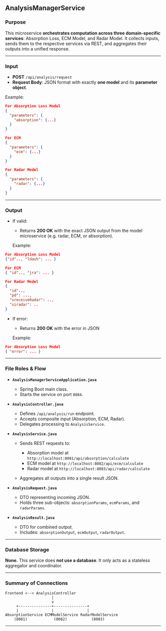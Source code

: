 ## AnalysisManagerService

### Purpose

This microservice **orchestrates computation across three domain-specific services**: Absorption Loss, ECM Model, and Radar Model. It collects inputs, sends them to the respective services via REST, and aggregates their outputs into a unified response.

---

###  Input

* **POST** `/api/analysis/request`
* **Request Body**: JSON format with exactly **one model** and its **parameter object**.

Example:

```json
For Absorption Loss Model
{
  "parameters": {
    "absorption": {...}
  }
}

For ECM 
{
  "parameters": {
    "ecm": {...}
  }
}

For Radar Model
{
  "parameters": {
    "radar": {...}
  }
}
```

---

###  Output

* If valid:

  * Returns **200 OK** with the exact JSON output from the model microservice (e.g. radar, ECM, or absorption).

  Example:

```json
For Absorption Loss Model
{"id".., "ldash": ... }

For ECM 
{ "id".., "jra": ... }

For Radar Model
{ 
  "id".., 
  "pd": ...,
  "sreceiveRadar": ..,
  "siradar": ..
}
```
* If error:
  * Returns **200 OK** with the error in JSON 


  Example:

```json
For Absorption Loss Model
{ "error": ... }
```

---

### File Roles & Flow

* **`AnalysisManagerServiceApplication.java`**

  * Spring Boot main class.
  * Starts the service on port `8084`.

* **`AnalysisController.java`**

  * Defines `/api/analysis/run` endpoint.
  * Accepts composite input (Absorption, ECM, Radar).
  * Delegates processing to `AnalysisService`.

* **`AnalysisService.java`**

  * Sends REST requests to:

    * Absorption model at `http://localhost:8081/api/absorption/calculate`
    * ECM model at `http://localhost:8082/api/ecm/calculate`
    * Radar model at `http://localhost:8083/api/radar/calculate`
  * Aggregates all outputs into a single result JSON.

* **`AnalysisRequest.java`**

  * DTO representing incoming JSON.
  * Holds three sub-objects: `absorptionParams`, `ecmParams`, and `radarParams`.

* **`AnalysisResult.java`**

  * DTO for combined output.
  * Includes: `absorptionOutput`, `ecmOutput`, `radarOutput`.

---

### Database Storage

**None.** This service does **not use a database**. It only acts as a stateless aggregator and coordinator.

---

### Summary of Connections

```
Frontend <--> AnalysisController
                     |
                     v
     +---------------+---------------+
     |               |               |
AbsorptionService ECMModelService RadarModelService
    (8081)            (8082)           (8083)
```

---


